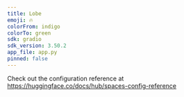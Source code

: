 ```yaml
---
title: Lobe
emoji: 🔥
colorFrom: indigo
colorTo: green
sdk: gradio
sdk_version: 3.50.2
app_file: app.py
pinned: false
---
```


Check out the configuration reference at https://huggingface.co/docs/hub/spaces-config-reference
